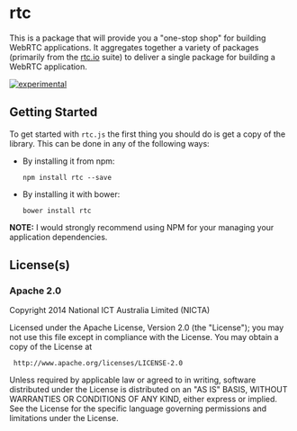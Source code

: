 # rtc

This is a package that will provide you a "one-stop shop" for building
WebRTC applications.  It aggregates together a variety of packages (primarily
from the [rtc.io](https://github.com/rtc-io) suite) to deliver a single
package for building a WebRTC application.

[![experimental](https://img.shields.io/badge/stability-experimental-red.svg)](https://github.com/dominictarr/stability#experimental) 

## Getting Started

To get started with `rtc.js` the first thing you should do is get a copy of the library.  This can be done in any of the following ways:

- By installing it from npm:

  ```
  npm install rtc --save
  ```

- By installing it with bower:

  ```
  bower install rtc
  ```

__NOTE:__ I would strongly recommend using NPM for your managing your application dependencies.


## License(s)

### Apache 2.0

Copyright 2014 National ICT Australia Limited (NICTA)

   Licensed under the Apache License, Version 2.0 (the "License");
   you may not use this file except in compliance with the License.
   You may obtain a copy of the License at

     http://www.apache.org/licenses/LICENSE-2.0

   Unless required by applicable law or agreed to in writing, software
   distributed under the License is distributed on an "AS IS" BASIS,
   WITHOUT WARRANTIES OR CONDITIONS OF ANY KIND, either express or implied.
   See the License for the specific language governing permissions and
   limitations under the License.
